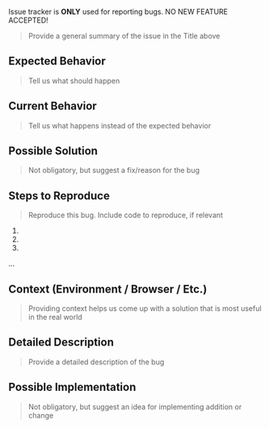 Issue tracker is **ONLY** used for reporting bugs. NO NEW FEATURE ACCEPTED!

> Provide a general summary of the issue in the Title above

## Expected Behavior
> Tell us what should happen

## Current Behavior
> Tell us what happens instead of the expected behavior

## Possible Solution
> Not obligatory, but suggest a fix/reason for the bug

## Steps to Reproduce
> Reproduce this bug. Include code to reproduce, if relevant
1.
2.
3.
...

## Context (Environment / Browser / Etc.)
> Providing context helps us come up with a solution that is most useful in the real world

## Detailed Description
> Provide a detailed description of the bug

## Possible Implementation
> Not obligatory, but suggest an idea for implementing addition or change
